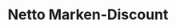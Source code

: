 ---
title: "Netto Marken-Discount"
url: /teutschenthal/netto-marken-discount-ernst-thaelmann-strasse/
shop: Supermarkt
---